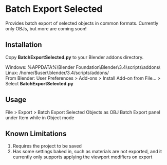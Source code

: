 # Batch Export Selected
Provides batch export of selected objects in common formats. Currently only OBJs, but more are coming soon!

## Installation
Copy **BatchExportSelected.py** to your Blender addons directory.

Windows:      %APPDATA%\Blender Foundation\Blender\3.4\scripts\addons\  
Linux:        /home/$user/.blender/3.4/scripts/addons/  
From Blender: User Preferences > Add-ons > Install Add-on from File... > Select **BatchExportSelected.py**  

## Usage
File > Export > Batch Export Selected Objects as OBJ
Batch Export panel under Item while in Object mode

## Known Limitations
1. Requires the project to be saved
2. Has some settings baked in, such as materials are not exported, and it currently only supports applying the viewport modifiers on export